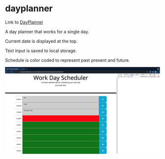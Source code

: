 # dayplanner

Link to [DayPlanner](https://rjr2.github.io/dayplanner)

A day planner that works for a single day.

Current date is displayed at the top.

Text input is saved to local storage.

Schedule is color coded to represent past present and future.

![Screenshot of final product](assets/screenshot.png?raw=true "Screenshot")
